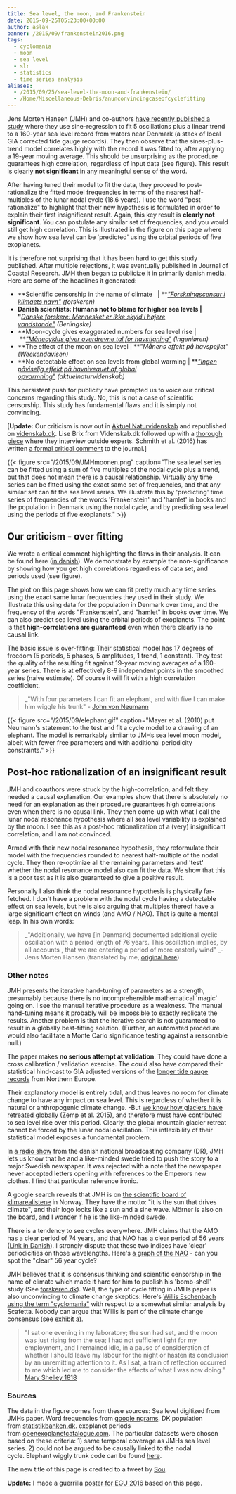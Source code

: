 ```yaml
---
title: Sea level, the moon, and Frankenstein
date: 2015-09-25T05:23:00+00:00
author: aslak
banner: /2015/09/frankenstein2016.png
tags:
  - cyclomania
  - moon
  - sea level
  - slr
  - statistics
  - time series analysis
aliases:
  - /2015/09/25/sea-level-the-moon-and-frankenstein/
  - /Home/Miscellaneous-Debris/anunconvincingcaseofcyclefitting
---
```

Jens Morten Hansen (JMH) and co-authors [have recently published a study](http://www.jcronline.org/doi/abs/10.2112/JCOASTRES-D-14-00204.1) where they use sine-regression to fit 5 oscillations plus a linear trend to a 160-year sea level record from waters near Denmark (a stack of local GIA corrected tide gauge records). They then observe that the sines-plus-trend model correlates highly with the record it was fitted to, after applying a 19-year moving average. This should be unsurprising as the procedure guarantees high correlation, regardless of input data (see figure). This result is clearly **not significant** in any meaningful sense of the word.
<!--more-->

After having tuned their model to fit the data, they proceed to post-rationalize the fitted model frequencies in terms of the nearest half-multiples of the lunar nodal cycle (18.6 years). I use the word "post-rationalize" to highlight that their new hypothesis is formulated in order to explain their first insignificant result. Again, this key result is **clearly not significant**. You can postulate any similar set of frequencies, and you would still get high correlation. This is illustrated in the figure on this page where we show how sea level can be 'predicted' using the orbital periods of five exoplanets.

It is therefore not surprising that it has been hard to get this study published. After multiple rejections, it was eventually published in Journal of Coastal Research. JMH then began to publicize it in primarily danish media. Here are some of the headlines it generated:

  * **Scientific censorship in the name of climate   | **_["Forskningscensur i klimaets navn"](http://www.forskeren.dk/forskningscensur-i-klimaets-navn/) (forskeren)_
  * **Danish scientists: Humans not to blame for higher sea levels | "**_[Danske forskere: Mennesket er ikke skyld i højere vandstande"](http://www.b.dk/nationalt/danske-forskere-mennesket-er-ikke-skyld-i-hoejere-vandstande-0) (Berlingske)_
  * **Moon-cycle gives exaggerated numbers for sea level rise | **_["Månecyklus giver overdrevne tal for havstigning"](https://archive.is/IOC8a) (Ingeniøren)_
  * **The effect of the moon on sea level | **_"Månens effekt på havspejlet" (Weekendavisen)_
  * **No detectable effect on sea levels from global warming | **_["Ingen påviselig effekt på havniveauet af global opvarmning"](http://aktuelnaturvidenskab.dk/fileadmin/Aktuel_Naturvidenskab/nr-3/AN3-2015maanevand.pdf) (aktuelnaturvidenskab)_

This persistent push for publicity have prompted us to voice our critical concerns regarding this study. No, this is not a case of scientific censorship. This study has fundamental flaws and it is simply not convincing.

[**Update:** Our criticism is now out in [Aktuel Naturvidenskab](http://aktuelnaturvidenskab.dk/fileadmin/Aktuel_Naturvidenskab/nr-4/AN4-2015maane-debat.pdf) and republished on [videnskab.dk](http://videnskab.dk/miljo-naturvidenskab/maneartikel-uden-overbevisende-databehandling). Lise Brix from Videnskab.dk followed up with a [thorough piece](http://videnskab.dk/miljo-naturvidenskab/klimaforskere-til-modangreb-manen-forklarer-ikke-havets-stigning) where they interview outside experts. Schmith et al. (2016) has written [a formal critical comment](http://www.jcronline.org/doi/pdf/10.2112/JCOASTRES-D-15-00180.1) to the journal.]

{{< figure src="/2015/09/JMHmoonen.png" caption="The sea level series can be fitted using a sum of five multiples of the nodal cycle plus a trend, but that does not mean there is a causal relationship. Virtually any time series can be fitted using the exact same set of frequencies, and that any similar set can fit the sea level series. We illustrate this by 'predicting' time series of frequencies of the words 'Frankenstein' and 'hamlet' in books and the population in Denmark using the nodal cycle, and by predicting sea level using the periods of five exoplanets." >}}


## Our criticism - over fitting

We wrote a critical comment highlighting the flaws in their analysis. It can be found here ([in danish](http://aktuelnaturvidenskab.dk/fileadmin/Aktuel_Naturvidenskab/nr-4/AN4-2015maane-debat.pdf)). We demonstrate by example the non-significance by showing how you get high correlations regardless of data set, and periods used (see figure).

The plot on this page shows how we can fit pretty much any time series using the exact same lunar frequencies they used in their study. We illustrate this using data for the population in Denmark over time, and the frequency of the words "[Frankenstein](https://books.google.com/ngrams/graph?content=Frankenstein&year_start=1800&year_end=2000&corpus=15&smoothing=3&share=&direct_url=t1%3B%2CFrankenstein%3B%2Cc0)", and "[hamlet](https://books.google.com/ngrams/graph?content=hamlet&year_start=1860&year_end=2008&corpus=15&smoothing=3&share=&direct_url=t1%3B%2Chamlet%3B%2Cc0)" in books over time. We can also predict sea level using the orbital periods of exoplanets. The point is that **high-correlations are guaranteed** even when there clearly is no causal link.

The basic issue is over-fitting: Their statistical model has 17 degrees of freedom (5 periods, 5 phases, 5 amplitudes, 1 trend, 1 constant). They test the quality of the resulting fit against 19-year moving averages of a 160-year series. There is at effectively 8-9 independent points in the smoothed series (naive estimate). Of course it will fit with a high correlation coefficient.

> _"With four parameters I can fit an elephant, and with five I can make him wiggle his trunk" - [John von Neumann](http://www.johndcook.com/blog/2011/06/21/how-to-fit-an-elephant/)


{{< figure src="/2015/09/elephant.gif" caption="Mayer et al. (2010) put Neumann's statement to the test and fit a cycle model to a drawing of an elephant. The model is remarkably similar to JMHs sea level moon model, albeit with fewer free parameters and with additional periodicity constraints." >}}  


## Post-hoc rationalization of an insignificant result

JMH and coauthors were struck by the high-correlation, and felt they needed a causal explanation. Our examples show that there is absolutely no need for an explanation as their procedure guarantees high correlations even when there is no causal link. They then come-up with what I call the lunar nodal resonance hypothesis where all sea level variability is explained by the moon. I see this as a post-hoc rationalization of a (very) insignificant correlation, and I am not convinced.

Armed with their new nodal resonance hypothesis, they reformulate their model with the frequencies rounded to nearest half-multiple of the nodal cycle. They then re-optimize all the remaining parameters and 'test' whether the nodal resonance model also can fit the data. We show that this is a poor test as it is also guaranteed to give a positive result.

Personally I also think the nodal resonance hypothesis is physically far-fetched. I don't have a problem with the nodal cycle having a detectable effect on sea levels, but he is also arguing that multiples thereof have a large significant effect on winds (and AMO / NAO). That is quite a mental leap. In his own words:

> _"Additionally, we have [in Denmark] documented additional cyclic oscillation with a period length of 76 years. This oscillation implies, by all accounts , that we are entering a period of more easterly wind" _- Jens Morten Hansen (translated by me, [original here](https://archive.is/IOC8a))

### Other notes

JMH presents the iterative hand-tuning of parameters as a strength, presumably because there is no incomprehensible mathematical 'magic' going on. I see the manual iterative procedure as a weakness. The manual hand-tuning means it probably will be impossible to exactly replicate the results. Another problem is that the iterative search is not guaranteed to result in a globally best-fitting solution. (Further, an automated procedure would also facilitate a Monte Carlo significance testing against a reasonable null.)

The paper makes **no serious attempt at validation**. They could have done a cross calibration / validation exercise. The could also have compared their statistical hind-cast to GIA adjusted versions of the [longer tide gauge records](http://www.psmsl.org/data/longrecords/) from Northern Europe.

Their explanatory model is entirely tidal, and thus leaves no room for climate change to have any impact on sea level. This is regardless of whether it is natural or anthropogenic climate change. -But [we know how glaciers have retreated globally](https://tamino.wordpress.com/2015/08/05/vanighing-ice/) (Zemp et al. 2015), and therefore must have contributed to sea level rise over this period. Clearly, the global mountain glacier retreat cannot be forced by the lunar nodal oscillation. This inflexibility of their statistical model exposes a fundamental problem.

In [a radio show](http://www.dr.dk/radio/ondemand/p2/jersild-jukeboxen-10#!/) from the danish national broadcasting company (DR), JMH lets us know that he and a like-minded swede tried to push the story to a major Swedish newspaper. It was rejected with a note that the newspaper never accepted letters opening with references to the Emperors new clothes. I find that particular reference ironic.

A google search reveals that JMH is on [the scientific board of klimarealistene](https://archive.is/FRZRS) in Norway. They have the motto: "it is the sun that drives climate", and their logo looks like a sun and a sine wave. Mörner is also on the board, and I wonder if he is the like-minded swede.

There is a tendency to see cycles everywhere. JMH claims that the AMO has a clear period of 74 years, and that NAO has a clear period of 56 years ([Link in Danish](http://aktuelnaturvidenskab.dk/fileadmin/Aktuel_Naturvidenskab/nr-4/AN4-2015maane-debat.pdf)). I strongly dispute that these two indices have 'clear' periodicities on those wavelengths. Here's [a graph of the NAO](https://climatedataguide.ucar.edu/climate-data/hurrell-north-atlantic-oscillation-nao-index-station-based) - can you spot the "clear" 56 year cycle?

JMH believes that it is consensus thinking and scientific censorship in the name of climate which made it hard for him to publish his 'bomb-shell' study (See [forskeren.dk](http://www.forskeren.dk/forskningscensur-i-klimaets-navn/)). Well, the type of cycle fitting in JMHs paper is also unconvincing to climate change skeptics: Here's [Willis Eschenbach using the term "cyclomania"](https://archive.is/5AJDO) with respect to a somewhat similar analysis by Scafetta. Nobody can argue that Willis is part of the climate change consensus (see [exhibit a](http://desmogblog.com/willis-eschenbach)).

> "I sat one evening in my laboratory; the sun had set, and the moon was just rising from the sea; I had not sufficient light for my employment, and I remained idle, in a pause of consideration of whether I should leave my labour for the night or hasten its conclusion by an unremitting attention to it. As I sat, a train of reflection occurred to me which led me to consider the effects of what I was now doing." [Mary Shelley 1818](http://www.authorama.com/frankenstein-24.html)

### Sources

The data in the figure comes from these sources: Sea level digitized from JMHs paper. Word frequencies from [google ngrams](https://books.google.com/ngrams/graph?content=Frankenstein%2Chamlet&year_start=1840&year_end=2008&corpus=15&smoothing=3&share=&direct_url=t1%3B%2CFrankenstein%3B%2Cc0%3B.t1%3B%2Chamlet%3B%2Cc0). DK population from [statistikbanken.dk](http://statistikbanken.dk/). exoplanet periods from [openexoplanetcatalogue.com](http://openexoplanetcatalogue.com/). The particular datasets were chosen based on these criteria: 1) same temporal coverage as JMHs sea level series. 2) could not be argued to be causally linked to the nodal cycle. Elephant wiggly trunk code can be found [here](http://www.physics.utoronto.ca/~phy326/python/vonNeumann_elephant.py).

The new title of this page is credited to a tweet by [Sou](https://twitter.com/SouBundanga/status/646358917996347392).

**Update:** I made a guerrilla [poster for EGU 2016](/2015/09/frankenstein2016.pdf) based on this page.
